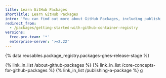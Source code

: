 ```yaml
---
title: Learn GitHub Packages
shortTitle: Learn GitHub Packages
intro: 'You can find out more about GitHub Packages, including publishing new packages to {% data variables.product.prodname_registry %}.'
redirect_from:
  - /packages/getting-started-with-github-container-registry
versions:
  free-pro-team: '*'
  enterprise-server: '>=2.22'
---
```


{% data reusables.package_registry.packages-ghes-release-stage %}

{% link_in_list /about-github-packages %}
{% link_in_list /core-concepts-for-github-packages %}
{% link_in_list /publishing-a-package %}
g
